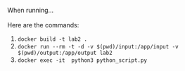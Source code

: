 When running... <br><br>
Here are the commands:
1) <code>docker build -t lab2 .</code>
2) <code>docker run --rm -t -d -v $(pwd)/input:/app/input -v $(pwd)/output:/app/output lab2</code>
3) <code>docker exec -it <id> python3 python_script.py</code>
